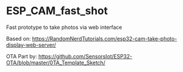# ESP_CAM_fast_shot
Fast prototype to take photos via web interface

Based on:
https://RandomNerdTutorials.com/esp32-cam-take-photo-display-web-server/

OTA Part by:
https://github.com/SensorsIot/ESP32-OTA/blob/master/0TA_Template_Sketch/
